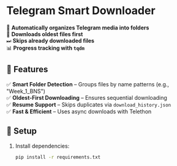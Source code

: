 # Telegram Smart Downloader  

📂 **Automatically organizes Telegram media into folders**  
🔄 **Downloads oldest files first**  
⏭ **Skips already downloaded files**  
📊 **Progress tracking with `tqdm`**  

## 🚀 Features  
✅ **Smart Folder Detection** – Groups files by name patterns (e.g., "Week_1_BNS")  
✅ **Oldest-First Downloading** – Ensures sequential downloading  
✅ **Resume Support** – Skips duplicates via `download_history.json`  
✅ **Fast & Efficient** – Uses async downloads with Telethon  

## 🔧 Setup  
1. Install dependencies:  
   ```bash
   pip install -r requirements.txt
